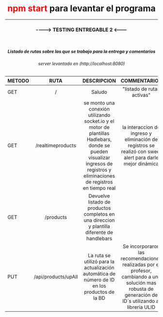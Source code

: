 <h1  style="text-align:center" > <font color="red">npm start</font> para levantar el programa </h1> 

---
<h3  style="text-align:center" >----> TESTING ENTREGABLE 2 <---</h3> 

<br>
<h5 style="text-align:center" >Listado de rutas sobre las que se trabajo para la entrega y comentarios</h5> 

<h6 style="text-align:center"> server levantado en (http://localhost:8080) <h6>

| METODO | RUTA | DESCRIPCION | COMMENTARIOS |
| :--- | :---: | :---: |:---: |
| GET  | /  | Saludo  | "listado de rutas activas"  |
| GET | /realtimeproducts | se monto una conexión utilizando socket.io y el motor de plantillas Hadlebars, donde se pueden visualizar ingresos de registros y eliminaciones de registros en tiempo real| la interaccion de ingreso y eliminación de registros se realizó con sweet alert para darle mejor dinámica  |
| GET | /products|  Devuelve listado de productos completos en una direccion y plantilla diferente de handlebars
|PUT| /api/products/upAll| La ruta se utilizó para la actualización automática de número de ID en los productos de la BD | Se incorporaron las recomendaciones realizadas por el profesor, cambiando a una solución mas robusta de generación de ID`s utilizando al libreria ULID |

